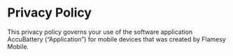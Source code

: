 # Privacy Policy
This privacy policy governs your use of the software application AccuBattery (“Application”) for mobile devices that was created by Flamesy Mobile.